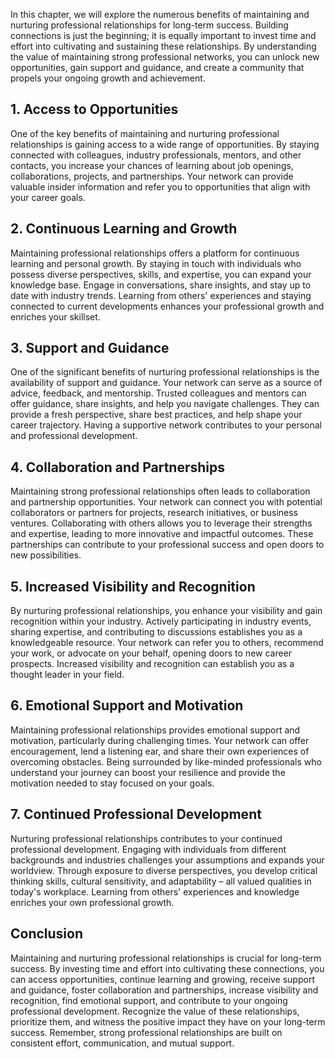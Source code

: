 
In this chapter, we will explore the numerous benefits of maintaining and nurturing professional relationships for long-term success. Building connections is just the beginning; it is equally important to invest time and effort into cultivating and sustaining these relationships. By understanding the value of maintaining strong professional networks, you can unlock new opportunities, gain support and guidance, and create a community that propels your ongoing growth and achievement.

## 1\. Access to Opportunities

One of the key benefits of maintaining and nurturing professional relationships is gaining access to a wide range of opportunities. By staying connected with colleagues, industry professionals, mentors, and other contacts, you increase your chances of learning about job openings, collaborations, projects, and partnerships. Your network can provide valuable insider information and refer you to opportunities that align with your career goals.

## 2\. Continuous Learning and Growth

Maintaining professional relationships offers a platform for continuous learning and personal growth. By staying in touch with individuals who possess diverse perspectives, skills, and expertise, you can expand your knowledge base. Engage in conversations, share insights, and stay up to date with industry trends. Learning from others' experiences and staying connected to current developments enhances your professional growth and enriches your skillset.

## 3\. Support and Guidance

One of the significant benefits of nurturing professional relationships is the availability of support and guidance. Your network can serve as a source of advice, feedback, and mentorship. Trusted colleagues and mentors can offer guidance, share insights, and help you navigate challenges. They can provide a fresh perspective, share best practices, and help shape your career trajectory. Having a supportive network contributes to your personal and professional development.

## 4\. Collaboration and Partnerships

Maintaining strong professional relationships often leads to collaboration and partnership opportunities. Your network can connect you with potential collaborators or partners for projects, research initiatives, or business ventures. Collaborating with others allows you to leverage their strengths and expertise, leading to more innovative and impactful outcomes. These partnerships can contribute to your professional success and open doors to new possibilities.

## 5\. Increased Visibility and Recognition

By nurturing professional relationships, you enhance your visibility and gain recognition within your industry. Actively participating in industry events, sharing expertise, and contributing to discussions establishes you as a knowledgeable resource. Your network can refer you to others, recommend your work, or advocate on your behalf, opening doors to new career prospects. Increased visibility and recognition can establish you as a thought leader in your field.

## 6\. Emotional Support and Motivation

Maintaining professional relationships provides emotional support and motivation, particularly during challenging times. Your network can offer encouragement, lend a listening ear, and share their own experiences of overcoming obstacles. Being surrounded by like-minded professionals who understand your journey can boost your resilience and provide the motivation needed to stay focused on your goals.

## 7\. Continued Professional Development

Nurturing professional relationships contributes to your continued professional development. Engaging with individuals from different backgrounds and industries challenges your assumptions and expands your worldview. Through exposure to diverse perspectives, you develop critical thinking skills, cultural sensitivity, and adaptability – all valued qualities in today's workplace. Learning from others' experiences and knowledge enriches your own professional growth.

## Conclusion

Maintaining and nurturing professional relationships is crucial for long-term success. By investing time and effort into cultivating these connections, you can access opportunities, continue learning and growing, receive support and guidance, foster collaboration and partnerships, increase visibility and recognition, find emotional support, and contribute to your ongoing professional development. Recognize the value of these relationships, prioritize them, and witness the positive impact they have on your long-term success. Remember, strong professional relationships are built on consistent effort, communication, and mutual support.
